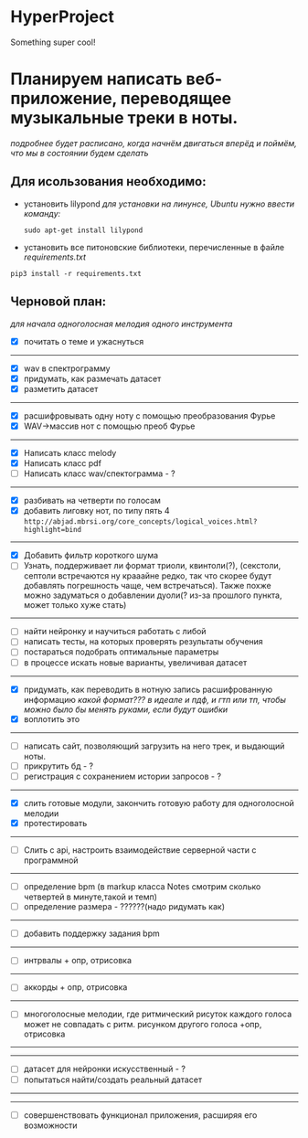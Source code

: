# HyperProject
Something super cool!

# **Планируем написать веб-приложение, переводящее музыкальные треки в ноты.**
*подробнее будет расписано, когда начнём двигаться вперёд и поймём, что мы в состоянии будем сделать*

## Для исользования необходимо:
  * установить lilypond
    *для установки на линунсе, Ubuntu нужно ввести команду:*
    
    ```sudo apt-get install lilypond```
    
   * установить все питоновские библиотеки, перечисленные в файле *requirements.txt*
  
   ```pip3 install -r requirements.txt```

## **Черновой план:** 
*для начала одноголосная мелодия одного инструмента*
  - [x] почитать о теме и ужаснуться
  ----
  - [x] wav в спектрограмму 
  - [x] придумать, как размечать датасет
  - [x] разметить датасет
  ----
  - [x] расшифровывать одну ноту с помощью преобразования Фурье 
  - [x] WAV->массив нот с помощью преоб Фурье
  ----
  - [x] Написать класс melody 
  - [x] Написать класс pdf
  - [ ] Написать класс wav/спектограмма - ?
  ----
  - [x] разбивать на четверти по голосам
  - [x] добавить лиговку нот, по типу пять 4 ```http://abjad.mbrsi.org/core_concepts/logical_voices.html?highlight=bind```
  ----
  - [x] Добавить фильтр короткого шума
  - [ ] Узнать, поддерживает ли формат триоли, квинтоли(?), (секстоли, септоли встречаются ну крааайне редко, так что скорее будут добавлять погрешность чаще, чем встречаться). Также похже можно задуматься о добавлении дуоли(? из-за прошлого пункта, может только хуже стать)
  
  ----
  - [ ] найти нейронку и научиться работать с либой
  - [ ] написать тесты, на которых проверять результаты обучения
  - [ ] постараться подобрать оптимальные параметры
  - [ ] в процессе искать новые варианты, увеличивая датасет
  ----
  - [x] придумать, как переводить в нотную запись расшифрованную информацию
  *какой формат??? в идеале и пдф, и гтп или тп, чтобы можно было бы менять руками, если будут ошибки*
  - [x] воплотить это
  ----
  - [ ] написать сайт, позволяющий загрузить на него трек, и выдающий ноты.
  - [ ] прикрутить бд - ?
  - [ ] регистрация с сохранением истории запросов - ?
  ---- 
  - [x] слить готовые модули, закончить готовую работу для одноголосной мелодии
  - [x] протестировать
  ----
  - [ ] Слить с api, настроить взаимодействие серверной части с программной
  ----
  - [ ] определение bpm (в markup класса Notes смотрим сколько четвертей в минуте,такой и темп)
  - [ ] определение размера - ??????(надо ридумать как)
  ----
  - [ ] добавить поддержку задания bpm
  ----
  - [ ] интрвалы + опр, отрисовка
  ----
  - [ ] аккорды + опр, отрисовка
  ----
  - [ ] многоголосные мелодии, где ритмический рисуток каждого голоса может не совпадать с ритм. рисунком другого голоса +опр, отрисовка
  ----
  
  ----
  - [ ] датасет для нейронки искусственный - ?
  - [ ] попытаться найти/создать реальный датасет
  ----
  
  ----
  - [ ] совершенствовать функционал приложения, расширяя его возможности
